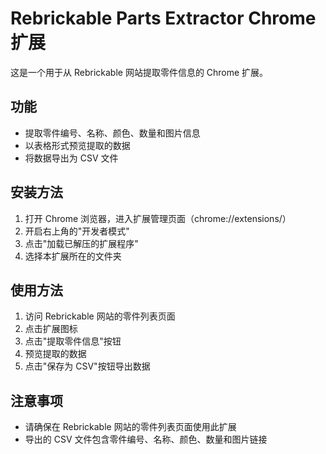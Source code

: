 # Rebrickable Parts Extractor Chrome 扩展

这是一个用于从 Rebrickable 网站提取零件信息的 Chrome 扩展。

## 功能

- 提取零件编号、名称、颜色、数量和图片信息
- 以表格形式预览提取的数据
- 将数据导出为 CSV 文件

## 安装方法

1. 打开 Chrome 浏览器，进入扩展管理页面（chrome://extensions/）
2. 开启右上角的"开发者模式"
3. 点击"加载已解压的扩展程序"
4. 选择本扩展所在的文件夹

## 使用方法

1. 访问 Rebrickable 网站的零件列表页面
2. 点击扩展图标
3. 点击"提取零件信息"按钮
4. 预览提取的数据
5. 点击"保存为 CSV"按钮导出数据

## 注意事项

- 请确保在 Rebrickable 网站的零件列表页面使用此扩展
- 导出的 CSV 文件包含零件编号、名称、颜色、数量和图片链接 